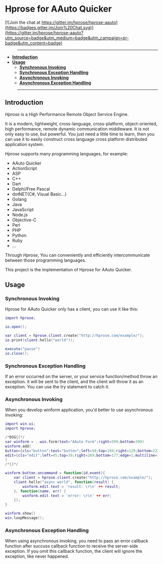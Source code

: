 # Hprose for AAuto Quicker

[![Join the chat at https://gitter.im/hprose/hprose-aauto](https://badges.gitter.im/Join%20Chat.svg)](https://gitter.im/hprose/hprose-aauto?utm_source=badge&utm_medium=badge&utm_campaign=pr-badge&utm_content=badge)

>---
- **[Introduction](#introduction)**
- **[Usage](#usage)**
    - **[Synchronous Invoking](#synchronous-invoking)**
    - **[Synchronous Exception Handling](#synchronous-exception-handling)**
    - **[Asynchronous Invoking](#asynchronous-invoking)**
    - **[Asynchronous Exception Handling](#asynchronous-exception-handling)**

>---

## Introduction

*Hprose* is a High Performance Remote Object Service Engine.

It is a modern, lightweight, cross-language, cross-platform, object-oriented, high performance, remote dynamic communication middleware. It is not only easy to use, but powerful. You just need a little time to learn, then you can use it to easily construct cross language cross platform distributed application system.

*Hprose* supports many programming languages, for example:

* AAuto Quicker
* ActionScript
* ASP
* C++
* Dart
* Delphi/Free Pascal
* dotNET(C#, Visual Basic...)
* Golang
* Java
* JavaScript
* Node.js
* Objective-C
* Perl
* PHP
* Python
* Ruby
* ...

Through *Hprose*, You can conveniently and efficiently intercommunicate between those programming languages.

This project is the implementation of Hprose for AAuto Quicker.

## Usage

### Synchronous Invoking
Hprose for AAuto Quicker only has a client, you can use it like this:

```lua
import hprose;

io.open();

var client = hprose.client.create("http://hprose.com/example/");
io.print(client.hello("world"));

execute("pause")
io.close();
```

### Synchronous Exception Handling

If an error occurred on the server, or your service function/method throw an exception. it will be sent to the client, and the client will throw it as an exception. You can use the try statement to catch it.

### Asynchronous Invoking

When you develop winform application, you'd better to use asynchronous invoking:

```lua
import win.ui;
import hprose;

/*DSG{{*/
var winform = ..win.form(text="AAuto Form";right=599;bottom=399)
winform.add(
button={cls="button";text="button";left=50;top=194;right=129;bottom=223;z=1};
edit={cls="edit";left=45;top=39;right=269;bottom=177;edge=1;multiline=1;z=2}
)
/*}}*/

winform.button.oncommand = function(id,event){
    var client = hprose.client.create("http://hprose.com/example/");
    client.hello("async world", function(result) {
        winform.edit.text = 'result: \r\n' ++ result;
    }, function(name, err) {
        winform.edit.text = 'error: \r\n' ++ err;
    });
}

winform.show()
win.loopMessage();
```

### Asynchronous Exception Handling

When using asynchronous invoking, you need to pass an error callback function after succuss callback function to receive the server-side exception. If you omit this callback function, the client will ignore the exception, like never happened.
